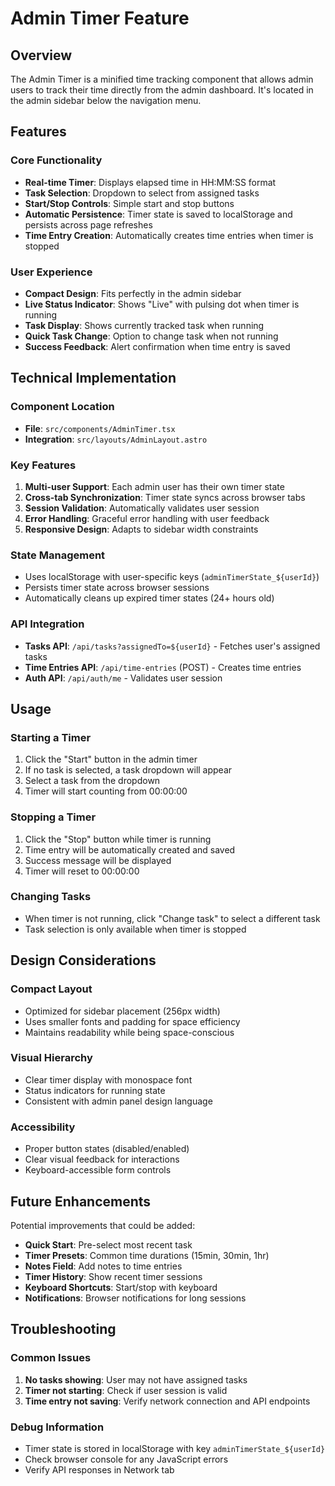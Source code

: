 # Admin Timer Feature

## Overview

The Admin Timer is a minified time tracking component that allows admin users to track their time directly from the admin dashboard. It's located in the admin sidebar below the navigation menu.

## Features

### Core Functionality
- **Real-time Timer**: Displays elapsed time in HH:MM:SS format
- **Task Selection**: Dropdown to select from assigned tasks
- **Start/Stop Controls**: Simple start and stop buttons
- **Automatic Persistence**: Timer state is saved to localStorage and persists across page refreshes
- **Time Entry Creation**: Automatically creates time entries when timer is stopped

### User Experience
- **Compact Design**: Fits perfectly in the admin sidebar
- **Live Status Indicator**: Shows "Live" with pulsing dot when timer is running
- **Task Display**: Shows currently tracked task when running
- **Quick Task Change**: Option to change task when not running
- **Success Feedback**: Alert confirmation when time entry is saved

## Technical Implementation

### Component Location
- **File**: `src/components/AdminTimer.tsx`
- **Integration**: `src/layouts/AdminLayout.astro`

### Key Features
1. **Multi-user Support**: Each admin user has their own timer state
2. **Cross-tab Synchronization**: Timer state syncs across browser tabs
3. **Session Validation**: Automatically validates user session
4. **Error Handling**: Graceful error handling with user feedback
5. **Responsive Design**: Adapts to sidebar width constraints

### State Management
- Uses localStorage with user-specific keys (`adminTimerState_${userId}`)
- Persists timer state across browser sessions
- Automatically cleans up expired timer states (24+ hours old)

### API Integration
- **Tasks API**: `/api/tasks?assignedTo=${userId}` - Fetches user's assigned tasks
- **Time Entries API**: `/api/time-entries` (POST) - Creates time entries
- **Auth API**: `/api/auth/me` - Validates user session

## Usage

### Starting a Timer
1. Click the "Start" button in the admin timer
2. If no task is selected, a task dropdown will appear
3. Select a task from the dropdown
4. Timer will start counting from 00:00:00

### Stopping a Timer
1. Click the "Stop" button while timer is running
2. Time entry will be automatically created and saved
3. Success message will be displayed
4. Timer will reset to 00:00:00

### Changing Tasks
- When timer is not running, click "Change task" to select a different task
- Task selection is only available when timer is stopped

## Design Considerations

### Compact Layout
- Optimized for sidebar placement (256px width)
- Uses smaller fonts and padding for space efficiency
- Maintains readability while being space-conscious

### Visual Hierarchy
- Clear timer display with monospace font
- Status indicators for running state
- Consistent with admin panel design language

### Accessibility
- Proper button states (disabled/enabled)
- Clear visual feedback for interactions
- Keyboard-accessible form controls

## Future Enhancements

Potential improvements that could be added:
- **Quick Start**: Pre-select most recent task
- **Timer Presets**: Common time durations (15min, 30min, 1hr)
- **Notes Field**: Add notes to time entries
- **Timer History**: Show recent timer sessions
- **Keyboard Shortcuts**: Start/stop with keyboard
- **Notifications**: Browser notifications for long sessions

## Troubleshooting

### Common Issues
1. **No tasks showing**: User may not have assigned tasks
2. **Timer not starting**: Check if user session is valid
3. **Time entry not saving**: Verify network connection and API endpoints

### Debug Information
- Timer state is stored in localStorage with key `adminTimerState_${userId}`
- Check browser console for any JavaScript errors
- Verify API responses in Network tab
